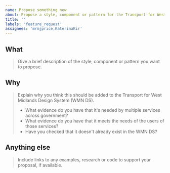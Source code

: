 ```yaml
---
name: Propose something new
about: Propose a style, component or pattern for the Transport for West Midlands Design System
title: ''
labels: 'feature_request'
assignees: 'mrmjprice,KaterinaKir'
---
```


<!--
If you need help putting your proposal together, you can message Design Team using MS Teams.
-->

## What

> Give a brief description of the style, component or pattern you want to propose.

## Why

> Explain why you think this should be added to the Transport for West Midlands Design System (WMN DS).
>
> - What evidence do you have that it's needed by multiple services across government?
> - What evidence do you have that it meets the needs of the users of those services?
> - Have you checked that it doesn't already exist in the WMN DS?

## Anything else

> Include links to any examples, research or code to support your proposal, if available.

<!--
When you have submitted your proposal, it will automatically get sent to the backlog to be reviewed.
If this proposal is urgent, you should contact @KaterinaKir, @mrmjprice or @daylesalmon
-->
